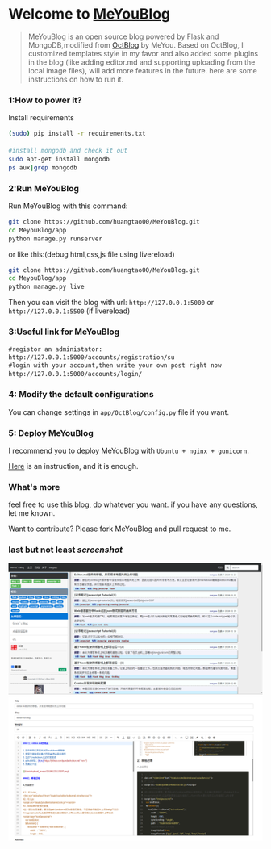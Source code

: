 Welcome to [MeYouBlog](http://www.meyoublog.com/)
====================

>MeYouBlog is an open source blog powered by Flask and MongoDB,modified from [OctBlog](https://github.com/flyhigher139/OctBlog) by MeYou.
Based on OctBlog, I customized templates style in my favor and also added some plugins in the blog (like adding editor.md and supporting uploading from  the local image files), will add more features in the future.
here are some instructions on how to run it.

### 1:How to power it?

Install requirements

```bash
(sudo) pip install -r requirements.txt

#install mongodb and check it out
sudo apt-get install mongodb
ps aux|grep mongodb
```


### 2:Run  MeYouBlog

Run MeYouBlog with this command:

```bash
git clone https://github.com/huangtao00/MeYouBlog.git
cd MeyouBlog/app
python manage.py runserver

```
or like this:(debug html,css,js file using livereload)
```bash
git clone https://github.com/huangtao00/MeYouBlog.git
cd MeyouBlog/app
python manage.py live
```

Then you can visit the blog with url: `http://127.0.0.1:5000` or `http://127.0.0.1:5500` (if livereload)

### 3:Useful link for MeYouBlog
```
#registor an administator:
http://127.0.0.1:5000/accounts/registration/su
#login with your account,then write your own post right now
http://127.0.0.1:5000/accounts/login/　
```
### 4: Modify the default configurations

You can change settings in `app/OctBlog/config.py` file if you want.

### 5: Deploy MeYouBlog

I recommend you to deploy MeYouBlog with `Ubuntu + nginx + gunicorn`.

[Here](http://flask.pocoo.org/docs/0.10/deploying/wsgi-standalone/) is an instruction, and it is enough.

### What's more

feel free to use this blog, do whatever you want. if you have any questions, let me known.

Want to contribute? Please fork MeYouBlog and pull request to me.

### last but not least *screenshot*
![](https://github.com/huangtao00/MeYouBlog/blob/master/left.png)
![](https://github.com/huangtao00/MeYouBlog/blob/master/right.png)
